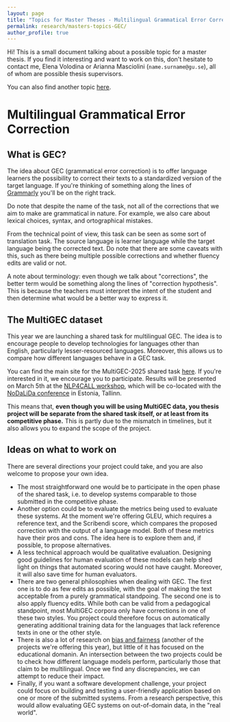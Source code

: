 ```yaml
---
layout: page
title: "Topics for Master Theses - Multilingual Grammatical Error Correction"
permalink: research/masters-topics-GEC/
author_profile: true
---
```


Hi! This is a small document talking about a possible topic for a master thesis.
If you find it interesting and want to work on this, don't hesitate to contact me, Elena Volodina or Arianna Masciolini (`name.surname@gu.se`), all of whom are possible thesis supervisors.

You can also find another topic [here](../masters-topics).

# Multilingual Grammatical Error Correction

## What is GEC?

The idea about GEC (grammatical error correction) is to offer language learners the possibility to correct their texts to a standardized version of the target language.
If you're thinking of something along the lines of [Grammarly](https://www.grammarly.com/grammar-check) you'll be on the right track.

Do note that despite the name of the task, not all of the corrections that we aim to make are grammatical in nature.
For example, we also care about lexical choices, syntax, and ortographical mistakes.

From the technical point of view, this task can be seen as some sort of translation task.
The source language is learner language while the target language being the corrected text.
Do note that there are some caveats with this, such as there being multiple possible corrections and whether fluency edits are valid or not.

A note about terminology: even though we talk about "corrections", the better term would be something along the lines of "correction hypothesis".
This is because the teachers must interpret the intent of the student and then determine what would be a better way to express it.


## The MultiGEC dataset

This year we are launching a shared task for multilingual GEC.
The idea is to encourage people to develop technologies for languages other than English, particularly lesser-resourced languages.
Moreover, this allows us to compare how different languages behave in a GEC task.

You can find the main site for the MultiGEC-2025 shared task [here](https://spraakbanken.gu.se/en/compsla/multigec-2025).
If you're interested in it, we encourage you to participate.
Results will be presented on March 5th at the [NLP4CALL workshop](https://spraakbanken.gu.se/en/research/themes/icall/nlp4call-workshop-series/), which will be co-located with the [NoDaLiDa conference](https://www.nodalida-bhlt2025.eu/conference) in Estonia, Tallinn.

This means that, __even though you will be using MultiGEC data, you thesis project will be separate from the shared task itself, or at least from its competitive phase.__
This is partly due to the mismatch in timelines, but it also allows you to expand the scope of the project.

## Ideas on what to work on

There are several directions your project could take, and you are also welcome to propose your own idea.

- The most straightforward one would be to participate in the open phase of the shared task, i.e. to develop systems comparable to those submitted in the competitive phase.
- Another option could be to evaluate the metrics being used to evaluate these systems. At the moment we're offering GLEU, which requires a reference text, and the Scribendi score, which compares the proposed correction with the output of a language model. Both of these metrics have their pros and cons. The idea here is to explore them and, if possible, to propose alternatives.
- A less technical approach would be qualitative evaluation. Designing good guidelines for human evaluation of these models can help shed light on things that automated scoring would not have caught. Moreover, it will also save time for human evaluators.
- There are two general philosophies when dealing with GEC. The first one is to do as few edits as possible, with the goal of making the text acceptable from a purely grammatical standpoing. The second one is to also apply fluency edits. While both can be valid from a pedagogical standpoint, most MultiGEC corpora only have corrections in one of these two styles. You project could therefore focus on automatically generating additional training data for the languages that lack reference texts in one or the other style.
- There is also a lot of research on [bias and fairness](../masters-topics) (another of the projects we're offering this year), but little of it has focused on the educational domanin. An intersection between the two projects could be to check how different language models perform, particularly those that claim to be multilingual. Once we find any discrepancies, we can attempt to reduce their impact.
- Finally, if you want a software development challenge, your project could focus on building and testing a user-friendly application based on one or more of the submitted systems. From a research perspective, this would allow evaluating GEC systems on out-of-domain data, in the "real world".
